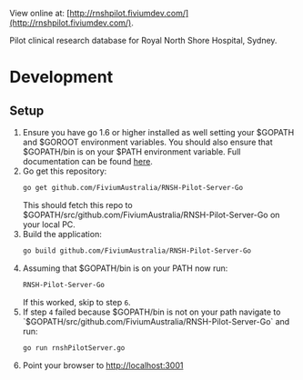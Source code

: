 View online at: [http://rnshpilot.fiviumdev.com/](http://rnshpilot.fiviumdev.com/).

Pilot clinical research database for Royal North Shore Hospital, Sydney.

# Development

## Setup

1. Ensure you have go 1.6 or higher installed as well setting your $GOPATH and $GOROOT environment variables. You should also ensure that $GOPATH/bin is on your $PATH environment variable. Full documentation can be found [here](https://github.com/golang/go/wiki/GOPATH).
2. Go get this repository:
   ```bash
   go get github.com/FiviumAustralia/RNSH-Pilot-Server-Go
   ```
   This should fetch this repo to $GOPATH/src/github.com/FiviumAustralia/RNSH-Pilot-Server-Go on your local PC.
3. Build the application:
   ```bash
   go build github.com/FiviumAustralia/RNSH-Pilot-Server-Go
   ```
4. Assuming that $GOPATH/bin is on your PATH now run:
   ```bash
   RNSH-Pilot-Server-Go
   ```
   If this worked, skip to step `6`.
5. If step `4` failed because $GOPATH/bin is not on your path navigate to `$GOPATH/src/github.com/FiviumAustralia/RNSH-Pilot-Server-Go` and run:
   ```bash
   go run rnshPilotServer.go
   ```
6. Point your browser to [http://localhost:3001](http://localhost:3001)
